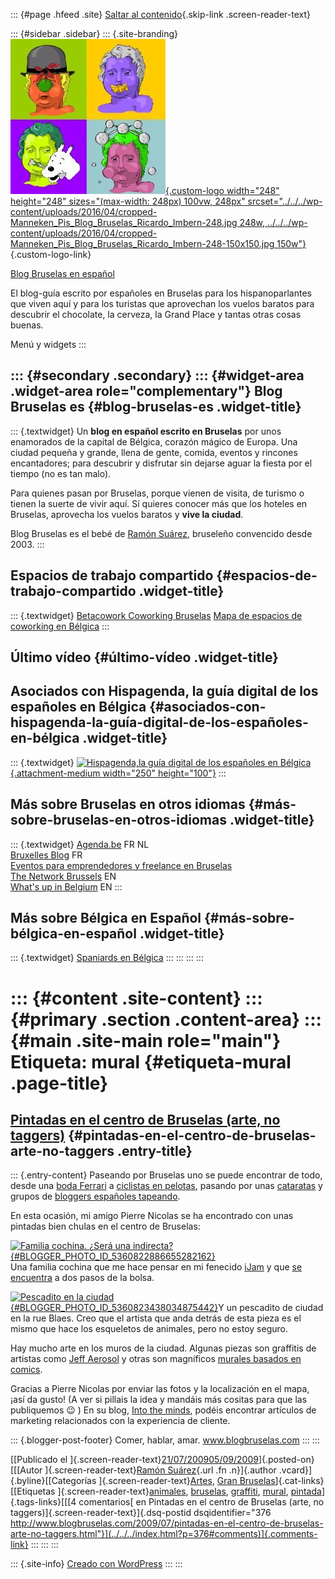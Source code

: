::: {#page .hfeed .site}
[Saltar al contenido](index.html#content){.skip-link
.screen-reader-text}

::: {#sidebar .sidebar}
::: {.site-branding}
[![](../../../wp-content/uploads/2016/04/cropped-Manneken_Pis_Blog_Bruselas_Ricardo_Imbern-248.jpg){.custom-logo
width="248" height="248" sizes="(max-width: 248px) 100vw, 248px"
srcset="../../../wp-content/uploads/2016/04/cropped-Manneken_Pis_Blog_Bruselas_Ricardo_Imbern-248.jpg 248w, ../../../wp-content/uploads/2016/04/cropped-Manneken_Pis_Blog_Bruselas_Ricardo_Imbern-248-150x150.jpg 150w"}](../../../index.html){.custom-logo-link}

[Blog Bruselas en español](../../../index.html)

El blog-guía escrito por españoles en Bruselas para los hispanoparlantes
que viven aquí y para los turistas que aprovechan los vuelos baratos
para descubrir el chocolate, la cerveza, la Grand Place y tantas otras
cosas buenas.

Menú y widgets
:::

::: {#secondary .secondary}
::: {#widget-area .widget-area role="complementary"}
Blog Bruselas es {#blog-bruselas-es .widget-title}
----------------

::: {.textwidget}
Un **blog en español escrito en Bruselas** por unos enamorados de la
capital de Bélgica, corazón mágico de Europa. Una ciudad pequeña y
grande, llena de gente, comida, eventos y rincones encantadores; para
descubrir y disfrutar sin dejarse aguar la fiesta por el tiempo (no es
tan malo).

Para quienes pasan por Bruselas, porque vienen de visita, de turismo o
tienen la suerte de vivir aquí. Sí quieres conocer más que los hoteles
en Bruselas, aprovecha los vuelos baratos y **vive la ciudad**.

Blog Bruselas es el bebé de [Ramón Suárez](http://www.ramonsuarez.com),
bruseleño convencido desde 2003.
:::

Espacios de trabajo compartido {#espacios-de-trabajo-compartido .widget-title}
------------------------------

::: {.textwidget}
[Betacowork Coworking Bruselas](http://www.betacowork.com) [Mapa de
espacios de coworking en Bélgica](http://coworkingbelgium.com)
:::

Último vídeo {#último-vídeo .widget-title}
------------

Asociados con Hispagenda, la guía digital de los españoles en Bélgica {#asociados-con-hispagenda-la-guía-digital-de-los-españoles-en-bélgica .widget-title}
---------------------------------------------------------------------

::: {.textwidget}
[![Hispagenda,la guía digital de los españoles en
Bélgica](../../../wp-content/uploads/2010/04/Hispagenda-250px.gif "Hispagenda, la guía digital de los españoles en Bélgica"){.attachment-medium
width="250" height="100"}](http://www.hispagenda.com)
:::

Más sobre Bruselas en otros idiomas {#más-sobre-bruselas-en-otros-idiomas .widget-title}
-----------------------------------

::: {.textwidget}
[Agenda.be](http://www.agenda.be) FR NL\
[Bruxelles Blog](http://www.bxlblog.be/) FR\
[Eventos para emprendedores y freelance en
Bruselas](http://www.betacowork.com/events/)\
[The Network
Brussels](http://groups.yahoo.com/group/TheNetworkBrussels/) EN\
[What\'s up in Belgium](http://www.whatsupin.be/) EN
:::

Más sobre Bélgica en Español {#más-sobre-bélgica-en-español .widget-title}
----------------------------

::: {.textwidget}
[Spaniards en Bélgica](http://www.spaniards.es/paises/belgica)
:::
:::
:::
:::

::: {#content .site-content}
::: {#primary .section .content-area}
::: {#main .site-main role="main"}
Etiqueta: mural {#etiqueta-mural .page-title}
===============

[Pintadas en el centro de Bruselas (arte, no taggers)](../../../index.html?p=376) {#pintadas-en-el-centro-de-bruselas-arte-no-taggers .entry-title}
---------------------------------------------------------------------------------

::: {.entry-content}
Paseando por Bruselas uno se puede encontrar de todo, desde una [boda
Ferrari](http://www.blogbruselas.com/2009/06/ferraris-en-la-grand-place.html)
a [ciclistas en
pelotas](http://www.blogbruselas.com/2009/06/despelote-sobre-ruedas-en-bruselas.html),
pasando por unas
[cataratas](http://www.blogbruselas.com/2009/06/cataratas-en-el-centro-de-bruselas.html)
y grupos de [bloggers españoles
tapeando](http://www.blogbruselas.com/2009/06/cataratas-en-el-centro-de-bruselas.html).

En esta ocasión, mi amigo Pierre Nicolas se ha encontrado con unas
pintadas bien chulas en el centro de Bruselas:

[![Familia cochina. ¿Será una
indirecta?](http://2.bp.blogspot.com/_m9ESRqvSnjc/SmV4AzbfS_I/AAAAAAAACrU/7Sr-16LBfKE/s320/Familia+de+cerdos.JPG){#BLOGGER_PHOTO_ID_5360822886655282162}](http://2.bp.blogspot.com/_m9ESRqvSnjc/SmV4AzbfS_I/AAAAAAAACrU/7Sr-16LBfKE/s1600-h/Familia+de+cerdos.JPG)\
Una familia cochina que me hace pensar en mi fenecido
[iJam](http://www.blogbruselas.com/2008/01/ijam-defectuoso.html) y que
[se
encuentra](http://maps.google.fr/maps?f=q&source=s_q&hl=fr&geocode=&q=Rue+de+la+Chaufferette,+Bruxelles+1000+Bruxelles,+Bruxelles,+R%C3%A9gion+de+Bruxelles-Capitale,+Belgique&sll=50.830933,4.384832&sspn=0.037569,0.07699&ie=UTF8&ll=50.846713,4.349065&spn=0.001174,0.002406&t=h&z=19&iwloc=A)
a dos pasos de la bolsa.

[![Pescadito en la
ciudad](http://3.bp.blogspot.com/_m9ESRqvSnjc/SmV4g5eoNDI/AAAAAAAACrc/1KrMollRb7A/s320/Pescadito+de+ciudad.JPG){#BLOGGER_PHOTO_ID_5360823438034875442}](http://3.bp.blogspot.com/_m9ESRqvSnjc/SmV4g5eoNDI/AAAAAAAACrc/1KrMollRb7A/s1600-h/Pescadito+de+ciudad.JPG)Y
un pescadito de ciudad en la rue Blaes. Creo que el artista que anda
detrás de esta pieza es el mismo que hace los esqueletos de animales,
pero no estoy seguro.

Hay mucho arte en los muros de la ciudad. Algunas piezas son graffitis
de artistas como [Jeff
Aerosol](http://www.blogbruselas.com/2008/11/copita-e-inauguracin-de-la-exposicin-de.html)
y otras son magníficos [murales basados en
comics](http://www.art-mural.eu/html/site/BDbruxelles/show2/index.html).

Gracias a Pierre Nicolas por enviar las fotos y la localización en el
mapa, ¡así da gusto! (A ver si pillais la idea y mandáis más cositas
para que las publiquemos 😉 ) En su blog, [Into the
minds](http://customersminds.blogspot.com/), podéis encontrar artículos
de marketing relacionados con la experiencia de cliente.

::: {.blogger-post-footer}
Comer, hablar, amar. www.blogbruselas.com
:::
:::

[[Publicado el
]{.screen-reader-text}[21/07/200905/09/2009](../../../index.html?p=376)]{.posted-on}[[[Autor
]{.screen-reader-text}[Ramón
Suárez](../../2010/04/30/index.html?author=2){.url .fn .n}]{.author
.vcard}]{.byline}[[Categorías
]{.screen-reader-text}[Artes](../../category/artes/index.html), [Gran
Bruselas](../../category/gran-bruselas/index.html)]{.cat-links}[[Etiquetas
]{.screen-reader-text}[animales](../animales/index.html),
[bruselas](../bruselas/index.html), [graffiti](../graffiti/index.html),
[mural](index.html), [pintada](../pintada/index.html)]{.tags-links}[[[4
comentarios[ en Pintadas en el centro de Bruselas (arte, no
taggers)]{.screen-reader-text}]{.dsq-postid
dsqidentifier="376 http://www.blogbruselas.com/2009/07/pintadas-en-el-centro-de-bruselas-arte-no-taggers.html"}](../../../index.html?p=376#comments)]{.comments-link}
:::
:::
:::

::: {.site-info}
[Creado con WordPress](https://es.wordpress.org/)
:::
:::
